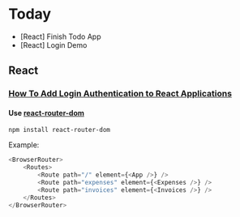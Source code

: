 # Today

- [React] Finish Todo App
- [React] Login Demo

## React

### [How To Add Login Authentication to React Applications](https://www.digitalocean.com/community/tutorials/how-to-add-login-authentication-to-react-applications)

#### Use [react-router-dom](https://github.com/remix-run/react-router/blob/main/docs/getting-started/tutorial.md)

``` shell
npm install react-router-dom
```

Example:

``` javascript
<BrowserRouter>
    <Routes>
        <Route path="/" element={<App />} />
        <Route path="expenses" element={<Expenses />} />
        <Route path="invoices" element={<Invoices />} />
    </Routes>
</BrowserRouter>
```
